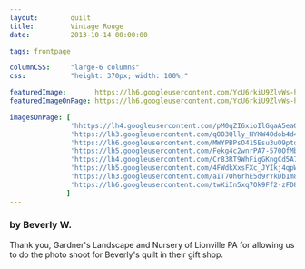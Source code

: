 ```yaml
---
layout:        quilt
title:         Vintage Rouge
date:          2013-10-14 00:00:00

tags: frontpage

columnCSS:     "large-6 columns"
css:           "height: 370px; width: 100%;"

featuredImage:       https://lh6.googleusercontent.com/YcU6rkiU9ZlvWs-hDVgR3AOlbel_FLjHf1HXEqgTQUA=w470
featuredImageOnPage: https://lh6.googleusercontent.com/YcU6rkiU9ZlvWs-hDVgR3AOlbel_FLjHf1HXEqgTQUA=w1000

imagesOnPage: [
               'hhttps://lh4.googleusercontent.com/pM0qZI6xioIlGqaA5eaOi8f9Hi8-F_Xxmqwde0asvkY=w303',
               'https://lh3.googleusercontent.com/qOO3Qlly_HYKW4Odob4d4PYdMMaiLZwwyCQafsdM29s=w303',
               'https://lh6.googleusercontent.com/MWYPBPsO415Esu3uO9ptodxKKECc7AY3EXflIl8hP6Y=w303',
               'https://lh5.googleusercontent.com/Fekg4c2wnrPA7-570OfMb3iTArc5fKfvLrdVRBPTmCI=w303',
               'https://lh4.googleusercontent.com/Cr83RT9WhFigGKngCd5A7HBizxLcDnZ93MLPL0FNk-U=w303',
               'https://lh5.googleusercontent.com/4FWdkXxsFXc_JYIkj4qpWWKaWhRkt_9a-HANHL2rK9Y=w303',
               'https://lh3.googleusercontent.com/aIT7Oh6rhE5d9rYkDb1m8SymR6QRkUKhPNsm2LE_kLc=w303',
               'https://lh6.googleusercontent.com/twKiIn5xq7Ok9Ff2-zFD8SEejFDmca6VxbGrJdQswNg=w303'
              ]
---
```


### by Beverly W.

Thank you, Gardner's Landscape and Nursery of Lionville PA for allowing us to do the photo shoot for Beverly's quilt in their gift shop.
